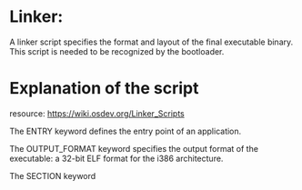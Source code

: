 # Linker:

A linker script specifies the format and layout of the final executable binary. This script is needed to be recognized by the bootloader.

# Explanation of the script

resource: https://wiki.osdev.org/Linker_Scripts


The ENTRY keyword defines the entry point of an application. 

The OUTPUT_FORMAT keyword specifies the output format of the executable: a 32-bit ELF format for the i386 architecture.

The SECTION keyword 
